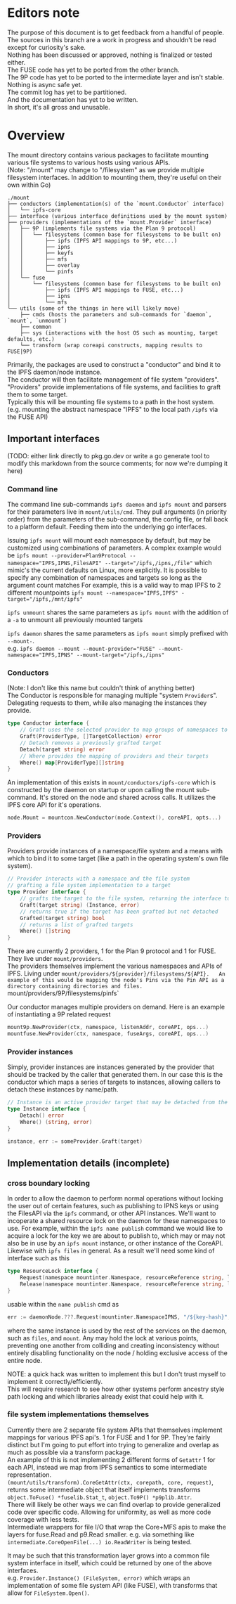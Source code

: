 # Editors note
The purpose of this document is to get feedback from a handful of people.  
The sources in this branch are a work in progress and shouldn't be read except for curiosity's sake.  
Nothing has been discussed or approved, nothing is finalized or tested either.  
The FUSE code has yet to be ported from the other branch.  
The 9P code has yet to be ported to the intermediate layer and isn't stable.  
Nothing is async safe yet.  
The commit log has yet to be partitioned.  
And the documentation has yet to be written.  
In short, it's all gross and unusable.

# Overview
The mount directory contains various packages to facilitate mounting various file systems to various hosts using various APIs.  
(Note: "/mount" may change to "/filesystem" as we provide multiple filesystem interfaces. In addition to mounting them, they're useful on their own within Go)
```
./mount
├── conductors (implementation(s) of the `mount.Conductor` interface)
│   └── ipfs-core
├── interface (various interface definitions used by the mount system)
├── providers (implementations of the `mount.Provider` interface)
│   ├── 9P (implements file systems via the Plan 9 protocol)
│   │   └── filesystems (common base for filesystems to be built on)
│   │       ├── ipfs (IPFS API mappings to 9P, etc...)
│   │       ├── ipns
│   │       ├── keyfs
│   │       ├── mfs
│   │       ├── overlay
│   │       └── pinfs
│   └── fuse
│       └── filesystems (common base for filesystems to be built on)
│           ├── ipfs (IPFS API mappings to FUSE, etc...)
│           ├── ipns
│           └── mfs
└── utils (some of the things in here will likely move)
    ├── cmds (hosts the parameters and sub-commands for `daemon`, `mount`, `unmount`)
    ├── common
    ├── sys (interactions with the host OS such as mounting, target defaults, etc.)
    └── transform (wrap coreapi constructs, mapping results to FUSE|9P)
```
Primarily, the packages are used to construct a "conductor" and bind it to the IPFS daemon/node instance.  
The conductor will then facilitate management of file system "providers".  
"Providers" provide implementations of file systems, and facilities to graft them to some target.  
Typically this will be mounting file systems to a path in the host system.  
(e.g. mounting the abstract namespace "IPFS" to the local path `/ipfs`  via the FUSE API)

## Important interfaces
(TODO: either link directly to pkg.go.dev or write a go generate tool to modify this markdown from the source comments; for now we're dumping it here)
### Command line
The command line sub-commands `ipfs daemon` and `ipfs mount` and parsers for their parameters live in `mount/utils/cmd`. They pull arguments (in priority order) from the parameters of the sub-command, the config file, or fall back to a platform default. Feeding them into the underlying go interfaces.  

Issuing `ipfs mount` will mount each namespace by default, but may be customized using combinations of parameters. A complex example would be `ipfs mount --provider=Plan9Protocol --namespace="IPFS,IPNS,FilesAPI" --target="/ipfs,/ipns,/file"` which mimic's the current defaults on Linux, more explicitly.
It is possible to specify any combination of namespaces and targets so long as the argument count matches For example, this is a valid way to map IPFS to 2 different mountpoints `ipfs mount --namespace="IPFS,IPFS" -target="/ipfs,/mnt/ipfs"`  

`ipfs unmount` shares the same parameters as `ipfs mount` with the addition of a `-a` to unmount all previously mounted targets

`ipfs daemon` shares the same parameters as `ipfs mount` simply prefixed with `--mount-`.  
e.g. `ipfs daemon --mount --mount-provider="FUSE" --mount-namespace="IPFS,IPNS" --mount-target="/ipfs,/ipns"`

### Conductors
(Note: I don't like this name but couldn't think of anything better)  
The Conductor is responsible for managing multiple "system `Provider`s". Delegating requests to them, while also managing the instances they provide.
```go
type Conductor interface {
	// Graft uses the selected provider to map groups of namespaces to their targets
	Graft(ProviderType, []TargetCollection) error
	// Detach removes a previously grafted target
	Detach(target string) error
	// Where provides the mapping of providers and their targets
	Where() map[ProviderType][]string
}
```
An implementation of this exists in `mount/conductors/ipfs-core` which is constructed by the daemon on startup or upon calling the mount sub-command. It's stored on the node and shared across calls. It utilizes the IPFS core API for it's operations.
```go
node.Mount = mountcon.NewConductor(node.Context(), coreAPI, opts...)
```


### Providers
Providers provide instances of a namespace/file system and a means with which to bind it to some target (like a path in the operating system's own file system).
```go
// Provider interacts with a namespace and the file system
// grafting a file system implementation to a target
type Provider interface {
	// grafts the target to the file system, returning the interface to detach it
	Graft(target string) (Instance, error)
	// returns true if the target has been grafted but not detached
	Grafted(target string) bool
	// returns a list of grafted targets
	Where() []string
}
```
There are currently 2 providers, 1 for the Plan 9 protocol and 1 for FUSE. They live under `mount/providers`.  
The providers themselves implement the various namespaces and APIs of IPFS. Living under `mount/providers/${provider}/filesystems/${API}.  
An example of this would be mapping the node's Pins via the Pin API as a directory containing directories and files. `mount/providers/9P/filesystems/pinfs`  

Our conductor manages multiple providers on demand. Here is an example of instantiating a 9P related request
```go
mount9p.NewProvider(ctx, namespace, listenAddr, coreAPI, ops...)
mountfuse.NewProvider(ctx, namespace, fuseArgs, coreAPI, ops...)
```


### Provider instances
Simply, provider instances are instances generated by the provider that should be tracked by the caller that generated them. In our case this is the conductor which maps a series of targets to instances, allowing callers to detach these instances by name/path.
```go
// Instance is an active provider target that may be detached from the file system
type Instance interface {
	Detach() error
	Where() (string, error)
}
```
```go
instance, err := someProvider.Graft(target)
```

## Implementation details (incomplete)
### cross boundary locking
In order to allow the daemon to perform normal operations without locking the user out of certain features, such as publishing to IPNS keys or using the FilesAPI via the `ipfs` command, or other API instances. We'll want to incoperate a shared resource lock on the daemon for these namespaces to use.
For example, within the `ipfs name publish` command we would like to acquire a lock for the key we are about to publish to, which may or may not also be in use by an `ipfs mount` instance, or other instance of the CoreAPI.
Likewise with `ipfs files` in general.
As a result we'll need some kind of interface such as this
```go
type ResourceLock interface {
	Request(namespace mountinter.Namespace, resourceReference string, ltype LockType, timeout time.Duration) error
	Release(namespace mountinter.Namespace, resourceReference string, ltype LockType)
}
```
usable within the `name publish` cmd as 
```go
err := daemonNode.???.Request(mountinter.NamespaceIPNS, "/${key-hash}", mountinter.LockDataWrite, 0)
```
where the same instance is used by the rest of the services on the daemon, such as `files`, and `mount`.
Any may hold the lock at various points, preventing one another from colliding and creating inconsistency without entirely disabling functionality on the node / holding exclusive access of the entire node.  

NOTE: a quick hack was written to implement this but I don't trust myself to implement it correctly/efficiently.  
This will require research to see how other systems perform ancestry style path locking and which libraries already exist that could help with it.  

### file system implementations themselves
Currently there are 2 separate file system APIs that themselves implement mappings for various IPFS api's.
1 for FUSE and 1 for 9P. They're fairly distinct but I'm going to put effort into trying to generalize and overlap as much as possible via a transform package.  
An example of this is not implementing 2 different forms of `Getattr` 1 for each API, instead we map from IPFS semantics to some intermediate representation.  
`(mount/utils/transform).CoreGetAttr(ctx, corepath, core, request)`, returns some intermediate object that itself implements transforms `object.ToFuse() *fuselib.Stat_t`, `object.To9P() *p9plib.Attr`.  
There will likely be other ways we can find overlap to provide generalized code over specific code. Allowing for uniformity, as well as more code coverage with less tests.  
Intermediate wrappers for file I/O that wrap the Core+MFS apis to make the layers for fuse.Read and p9.Read smaller. e.g. via something like `intermediate.CoreOpenFile(...) io.ReadWriter` is being tested.  

It may be such that this transformation layer grows into a common file system interface in itself, which could be returned by one of the above interfaces.  
e.g. `Provider.Instance() (FileSystem, error)` which wraps an implementation of some file system API (like FUSE), with transforms that allow for `FileSystem.Open()`.
